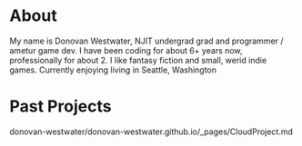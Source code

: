 # About
My name is Donovan Westwater, NJIT undergrad grad and programmer / ametur game dev. 
I have been coding for about 6+ years now, professionally for about 2. 
I like fantasy fiction and small, werid indie games. Currently enjoying living in Seattle, Washington
# Past Projects
donovan-westwater/donovan-westwater.github.io/_pages/CloudProject.md

